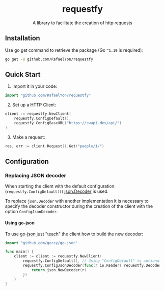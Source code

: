<p align="center">
<h1 align="center">requestfy</h1>
<p align="center">A library to facilitate the creation of http requests</p>
</p>

## Installation
Use go get command to retrieve the package (Go `^1.19` is required):
```sh
go get -u github.com/RafaelYon/requestfy
```

## Quick Start
 1. Import it in your code:
```go
import "github.com/RafaelYon/requestfy"
```

 2. Set up a HTTP Client:
```go
client := requestfy.NewClient(
    requestfy.ConfigDefault(),
    requestfy.ConfigBaseURL("https://swapi.dev/api/")
)
```

 3. Make a request:
```go
res, err := client.Request().Get("people/1/")
```

## Configuration

### Replacing JSON decoder
When starting the client with the default configuration (`requestfy.ConfigDefault()`) [json.Decoder](https://pkg.go.dev/encoding/json#Decoder) is used.

To replace `json.Decoder` with another implementation it is necessary to specify the decoder constructor during the creation of the client with the option `ConfigJsonDecoder`.

#### Using go-json
To use [go-json](https://github.com/goccy/go-json) just "teach" the client how to build the new decoder:

```go
import "github.com/goccy/go-json"

func main() {
    client := client := requestfy.NewClient(
        requestfy.ConfigDefault(), // Using "ConfigDefault" is optional and its settings may be overwritten by subsequent settings
        requestfy.ConfigJsonDecoder(func(r io.Reader) requestfy.Decoder {
            return json.NewDecoder(r)
        })
    )
}
```